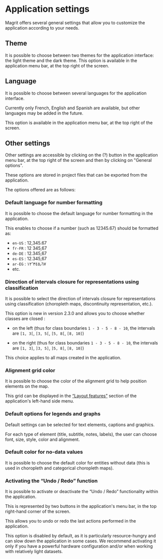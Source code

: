 # Application settings

Magrit offers several general settings that allow you to customize the application according to your needs.

## Theme

It is possible to choose between two themes for the application interface: the light theme and the dark theme.
This option is available in the application menu bar, at the top right of the screen.

## Language

It is possible to choose between several languages for the application interface.

Currently only French, English and Spanish are available, but other languages may be added in the future.

This option is available in the application menu bar, at the top right of the screen.

## Other settings

Other settings are accessible by clicking on the (?) button in the application menu bar, at the top right of the screen
and then by clicking on "General options".

These options are stored in project files that can be exported from the application.

The options offered are as follows:

### Default language for number formatting

It is possible to choose the default language for number formatting in the application.

This enables to choose if a number (such as 12345.67) should be formatted as:

- `en-US` : 12,345.67
- `fr-FR` : 12 345,67
- `de-DE` : 12.345,67
- `es-ES` : 12.345,67
- `ar-EG` : ١٢٬٣٤٥٫٦٧
- etc.

### Direction of intervals closure for representations using classification

It is possible to select the direction of intervals closure for representations using classification (choropleth maps, discontinuity representation, etc.).

This option is new in version 2.3.0 and allows you to choose whether classes are closed :

- on the left (thus for class boundaries `1 - 3 - 5 - 8 - 10`, the intervals are `[1, 3[`, `[3, 5[`, `[5, 8[`, `[8, 10]`)

- on the right (thus for class boundaries `1 - 3 - 5 - 8 - 10`, the intervals are `[1, 3]`, `]3, 5]`, `]5, 8]`, `[8, 10]`)

This choice applies to all maps created in the application.

### Alignment grid color

It is possible to choose the color of the alignment grid to help position elements on the map.

This grid can be displayed in the [“Layout features”](./layout-features) section of the application's left-hand side menu.

### Default options for legends and graphs

Default settings can be selected for text elements, captions and graphics.

For each type of element (title, subtitle, notes, labels), the user can choose font, size, style, color and alignment.

### Default color for no-data values

It is possible to choose the default color for entities without data (this is used in choropleth and categorical choropleth maps).

### Activating the “Undo / Redo” function

It is possible to activate or deactivate the “Undo / Redo” functionality within the application.

This is represented by two buttons in the application's menu bar, in the top right-hand corner of the screen.

This allows you to undo or redo the last actions performed in the application.

This option is disabled by default, as it is particularly resource-hungry and can slow down the application in some cases. We
recommend activating it only if you have a powerful hardware configuration and/or when working with relatively light datasets.
